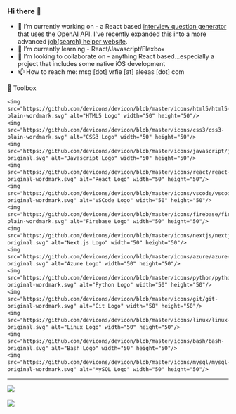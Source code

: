 ### Hi there 👋

<!--
**anonmouse1/anonmouse1** is a ✨ _special_ ✨ repository because its `README.md` (this file) appears on your GitHub profile.

Here are some ideas to get you started:
- 🤔 I’m looking for help with ... 
- 💬 Ask me about ...

-->
<!-- Your badges -->
- 🔭 I’m currently working on - a React based [interview question generator](https://openai-interview-question-generator.vercel.app/) that uses the OpenAI API. I've recently expanded this into a more advanced [job(search) helper website](https://openai-job-helper.vercel.app/).
- 🌱 I’m currently learning - React/Javascript/Flexbox
- 👯 I’m looking to collaborate on - anything React based...especially a project that includes some native iOS development
- 📫 How to reach me: msg [dot] vrfie [at] aleeas [dot] com


🧰 Toolbox
<p float="left">
    
    <img src="https://github.com/devicons/devicon/blob/master/icons/html5/html5-plain-wordmark.svg" alt="HTML5 Logo" width="50" height="50"/>
    <img src="https://github.com/devicons/devicon/blob/master/icons/css3/css3-plain-wordmark.svg" alt="CSS3 Logo" width="50" height="50"/>
    <img src="https://github.com/devicons/devicon/blob/master/icons/javascript/javascript-original.svg" alt="Javascript Logo" width="50" height="50"/>
    <img src="https://github.com/devicons/devicon/blob/master/icons/react/react-original-wordmark.svg" alt="React Logo" width="50" height="50"/>
    <img src="https://github.com/devicons/devicon/blob/master/icons/vscode/vscode-original-wordmark.svg" alt="VSCode Logo" width="50" height="50"/>
    <img src="https://github.com/devicons/devicon/blob/master/icons/firebase/firebase-plain-wordmark.svg" alt="Firebase Logo" width="50" height="50"/>
    <img src="https://github.com/devicons/devicon/blob/master/icons/nextjs/nextjs-original.svg" alt="Next.js Logo" width="50" height="50"/>
    <img src="https://github.com/devicons/devicon/blob/master/icons/azure/azure-original.svg" alt="Azure Logo" width="50" height="50"/>
    <img src="https://github.com/devicons/devicon/blob/master/icons/python/python-original-wordmark.svg" alt="Python Logo" width="50" height="50"/>
    <img src="https://github.com/devicons/devicon/blob/master/icons/git/git-original-wordmark.svg" alt="Git Logo" width="50" height="50"/>
    <img src="https://github.com/devicons/devicon/blob/master/icons/linux/linux-original.svg" alt="Linux Logo" width="50" height="50"/>
    <img src="https://github.com/devicons/devicon/blob/master/icons/bash/bash-original.svg" alt="Bash Logo" width="50" height="50"/>  
    <img src="https://github.com/devicons/devicon/blob/master/icons/mysql/mysql-original-wordmark.svg" alt="MySQL Logo" width="50" height="50"/>


                
  
</p>     

---
<img height="180" src="https://github-readme-stats.vercel.app/api?username=anonmouse1&show_icons=true&hide_border=true&&count_private=true&include_all_commits=true" />

<p float="left">	
  <img height="182" src="https://github-readme-stats.vercel.app/api/top-langs/?username=anonmouse1&layout=compact&langs_count=10"/>	
</p>



